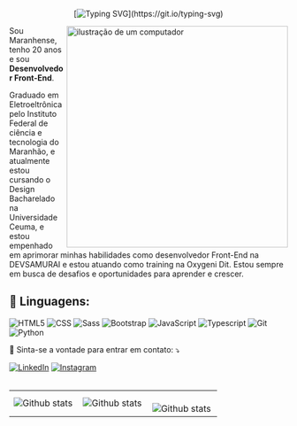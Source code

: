 <div align="center">

[![Typing SVG](https://readme-typing-svg.demolab.com?font=Fira+Code&pause=1000&color=A80CF7&center=true&vCenter=true&random=false&width=435&lines=Hello+World%F0%9F%91%8B!;My+name+is+Hendrickson+Weib.;I%C2%B4m+Front-End+Developer!)](https://git.io/typing-svg)

</div>
<img src="https://raw.githubusercontent.com/MicaelliMedeiros/micaellimedeiros/master/image/computer-illustration.png" alt="ilustração de um computador" min-width="400px" max-width="400px" width="400px" align="right">

<p align="left"> 
 Sou Maranhense, tenho 20 anos e sou <strong>Desenvolvedor Front-End</strong>.

Graduado em Eletroeltrônica pelo Instituto Federal de ciência e tecnologia do Maranhão, e atualmente estou cursando o Design Bacharelado na Universidade Ceuma, e estou empenhado em aprimorar minhas habilidades como desenvolvedor Front-End na DEVSAMURAI e estou atuando como training na Oxygeni Dit. Estou sempre em busca de desafios e oportunidades para aprender e crescer. 
<h2 align="left">
 🦄 Linguagens:
</h2>

![HTML5](https://img.shields.io/badge/HTML5-E34F26?style=for-the-badge&logo=html5&logoColor=white)
![CSS](https://img.shields.io/badge/CSS3-1572B6?style=for-the-badge&logo=css3&logoColor=white)
![Sass](https://img.shields.io/badge/Sass-CC6699?style=for-the-badge&logo=sass&logoColor=white)
![Bootstrap](https://img.shields.io/badge/Bootstrap-563D7C?style=for-the-badge&logo=bootstrap&logoColor=white)
![JavaScript](https://img.shields.io/badge/JavaScript-F7DF1E?style=for-the-badge&logo=javascript&logoColor=black)
![Typescript](https://img.shields.io/badge/TypeScript-007ACC?style=for-the-badge&logo=typescript&logoColor=white)
![Git](https://img.shields.io/badge/Git-E34F26?style=for-the-badge&logo=git&logoColor=white)
![Python](https://img.shields.io/badge/Python-F7DF1E?style=for-the-badge&logo=python&logoColor=black)

<p align="left">
  💌 Sinta-se a vontade para entrar em contato: ⤵️
</p>

<a href="https://www.linkedin.com/in/hendricksonweib/" title="LinkedIn" target="_blank">
<img src="https://img.shields.io/badge/LinkedIn-0077B5?style=for-the-badge&logo=linkedin&logoColor=white" alt="LinkedIn"/></a>
<a href="https://www.instagram.com/weibhr/" title="Instagram" target="_blank">
<img src="https://img.shields.io/badge/Instagram-E4405F?style=for-the-badge&logo=instagram&logoColor=white" alt="Instagram"/></a>
<br>
<br>
<table>
  <tr>
    <td>
      <img
        align="left"
        src="https://github-readme-stats.vercel.app/api?username=hendricksonweib&theme=dark&hide_border=false&include_all_commits=true&count_private=true"
        alt="Github stats"
      />
    </td>
    <td>
      <img
        align="left"
        src="https://github-readme-stats.vercel.app/api/top-langs/?username=hendricksonweib&theme=dark&hide_border=false&include_all_commits=true&count_private=true&layout=compact"
        alt="Github stats"
      />
    </td>
    <td>
      <br />
      <img
        align="left"
        src="https://github-readme-streak-stats.herokuapp.com/?user=hendricksonweib&theme=dark&hide_border=false"
        alt="Github stats"
      />
    </td>
  </tr>
</table>

<br>

